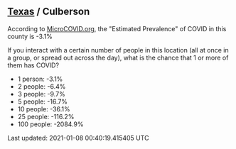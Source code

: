 
## [Texas](/united-states/texas) / Culberson

According to [MicroCOVID.org](http://microcovid.org),
the "Estimated Prevalence" of COVID in this county is -3.1%

If you interact with a certain number of people in this location
(all at once in a group, or spread out across the day), what is the chance that
1 or more of them has COVID?

- 1 person: -3.1%
- 2 people: -6.4%
- 3 people: -9.7%
- 5 people: -16.7%
- 10 people: -36.1%
- 25 people: -116.2%
- 100 people: -2084.9%

Last updated: 2021-01-08 00:40:19.415405 UTC
